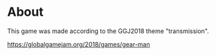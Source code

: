 
# About

This game was made according to the GGJ2018 theme "transmission".

https://globalgamejam.org/2018/games/gear-man

